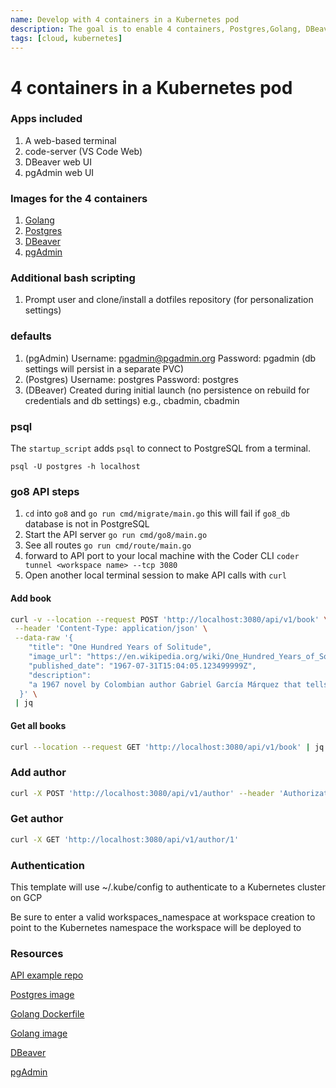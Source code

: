 ```yaml
---
name: Develop with 4 containers in a Kubernetes pod
description: The goal is to enable 4 containers, Postgres,Golang, DBeaver amd pgAdmin in a K8s pod 
tags: [cloud, kubernetes]
---
```


# 4 containers in a Kubernetes pod

### Apps included
1. A web-based terminal
1. code-server (VS Code Web)
1. DBeaver web UI
1. pgAdmin web UI

### Images for the 4 containers
1. [Golang](https://hub.docker.com/r/codercom/enterprise-golang)
1. [Postgres](https://hub.docker.com/_/postgres)
1. [DBeaver](https://hub.docker.com/r/dbeaver/cloudbeaver)
1. [pgAdmin](https://hub.docker.com/r/dpage/pgadmin4/)

### Additional bash scripting
1. Prompt user and clone/install a dotfiles repository (for personalization settings)

### defaults
1. (pgAdmin) Username: pgadmin@pgadmin.org Password: pgadmin (db settings will persist in a separate PVC)
1. (Postgres) Username: postgres Password: postgres
1. (DBeaver) Created during initial launch (no persistence on rebuild for credentials and db settings) e.g., cbadmin, cbadmin

### psql
The `startup_script` adds `psql` to connect to PostgreSQL from a terminal.

`psql -U postgres -h localhost`

### go8 API steps
1. `cd` into `go8` and `go run cmd/migrate/main.go` this will fail if `go8_db` database is not in PostgreSQL
1. Start the API server `go run cmd/go8/main.go`
1. See all routes `go run cmd/route/main.go`
1. forward to API port to your local machine with the Coder CLI `coder tunnel <workspace name> --tcp 3080`
1. Open another local terminal session to make API calls with `curl`

#### Add book

```sh
curl -v --location --request POST 'http://localhost:3080/api/v1/book' \
 --header 'Content-Type: application/json' \
 --data-raw '{
    "title": "One Hundred Years of Solitude",
    "image_url": "https://en.wikipedia.org/wiki/One_Hundred_Years_of_Solitude",
    "published_date": "1967-07-31T15:04:05.123499999Z",
    "description": 
    "a 1967 novel by Colombian author Gabriel García Márquez that tells the multi-generational story of the Buendía family, whose patriarch, José Arcadio Buendía, founded the fictitious town of Macondo."
  }' \
 | jq
 ```

#### Get all books

```sh
curl --location --request GET 'http://localhost:3080/api/v1/book' | jq
```

### Add author

```sh
curl -X POST 'http://localhost:3080/api/v1/author' --header 'Authorization: Bearer INSERT_JWT' --header 'Content-Type: application/json' --data-raw '{"first_name": "Gabriel García", "last_name": "Márquez"}'
```

### Get author

```sh
curl -X GET 'http://localhost:3080/api/v1/author/1'
```

### Authentication

This template will use ~/.kube/config to authenticate to a Kubernetes cluster on GCP

Be sure to enter a valid workspaces_namespace at workspace creation to point to the Kubernetes namespace the workspace will be deployed to

### Resources
[API example repo](https://github.com/gmhafiz/go8)

[Postgres image](https://hub.docker.com/_/postgres)

[Golang Dockerfile](https://github.com/coder/enterprise-images/tree/main/images/golang)

[Golang image](https://hub.docker.com/r/codercom/enterprise-golang)

[DBeaver](https://hub.docker.com/r/dbeaver/cloudbeaver)

[pgAdmin](https://hub.docker.com/r/dpage/pgadmin4/)